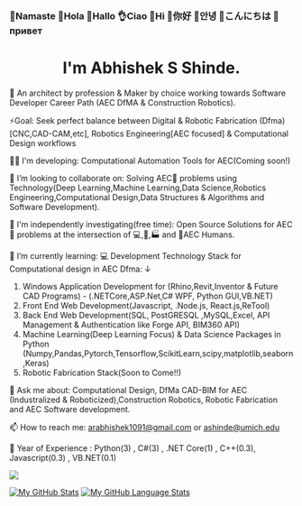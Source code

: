 ### 🙏Namaste  👋Hola   👋Hallo  👌Ciao  👋Hi  👋你好  👋안녕  👋こんにちは  👋привет


# <h1 align="center">I'm Abhishek S Shinde.</h1>

👨 An architect by profession & Maker by choice working towards Software Developer Career Path (AEC DfMA & Construction Robotics). 
   
⚡Goal: Seek perfect balance between Digital & Robotic Fabrication (Dfma)[CNC,CAD-CAM,etc], Robotics Engineering[AEC focused] & Computational Design workflows

👨‍💻 I'm developing: Computational Automation Tools for AEC(Coming soon!)

👯 I’m looking to collaborate on: Solving AEC🚧 problems using Technology(Deep Learning,Machine Learning,Data Science,Robotics Engineering,Computational Design,Data Structures & Algorithms and Software Development).

🔭 I'm independently investigating(free time): Open Source Solutions for AEC🚧 problems at the intersection of 💻,🤖,🏭 and 👷AEC Humans.

🌱 I’m currently learning: 💻 Development Technology Stack for Computational design in AEC Dfma: &darr; 

1. Windows Application Development for (Rhino,Revit,Inventor & Future CAD Programs) - (.NETCore,ASP.Net,C# WPF, Python GUI,VB.NET)
2. Front End Web Development(Javascript, .Node.js, React.js,ReTool)
3. Back End Web Development(SQL, PostGRESQL ,MySQL,Excel, API Management & Authentication like Forge API, BIM360 API)
4. Machine Learning(Deep Learning Focus) & Data Science Packages in Python (Numpy,Pandas,Pytorch,Tensorflow,ScikitLearn,scipy,matplotlib,seaborn,Keras)
5. Robotic Fabrication Stack(Soon to Come!!)


💬 Ask me about: Computational Design, DfMa CAD-BIM for AEC (Industralized & Roboticized),Construction Robotics, Robotic Fabrication and AEC Software development.

📫 How to reach me: arabhishek1091@gmail.com or ashinde@umich.edu

🔬 Year of Experience : Python(3) , C#(3) , .NET Core(1) , C++(0.3), Javascript(0.3) , VB.NET(0.1) 

![](https://komarev.com/ghpvc/?username=InquisitiveAS&color=brightgreen&style=for-the-badge&label=PROFILE+VIEWS)


[![My GitHub Stats](https://github-readme-stats.vercel.app/api/?username=InquisitiveAS&count_private=true&theme=tokyonight&showicons=true)]()
[![My GitHub Language Stats](https://github-readme-stats.vercel.app/api/top-langs/?username=InquisitiveAS&langs_count=5&theme=tokyonight)]()

















<!--
COMMENTED OUT README HERE v
**InquisitiveAS/InquisitiveAS** is a ✨ _special_ ✨ repository because its `README.md` (this file) appears on your GitHub profile.

Here are some ideas to get you started:

- 🔭 I’m currently working on ...
- 🌱 I’m currently learning ...
- 👯 I’m looking to collaborate on ...
- 🤔 I’m looking for help with ...
- 💬 Ask me about ...
- 📫 How to reach me: ...
- 😄 Pronouns: ...
- ⚡ Fun fact: ...
- ⚡ Passion: Digital & Robotic Fabrication,Computational Design for CAD Modeling,Data Science,Machine Learning & Deep Learning Techniques, Optimization,Perception & Sensing,Computer Vision,Robotics Engineering,Human Robot Interaction(HRI), Autonomous Robots ,Construction Robotics.

- 🔬 Specializing: Check this space out(More to come!)

The YHype Service is being used to create a profile view count in this github readme
-->
